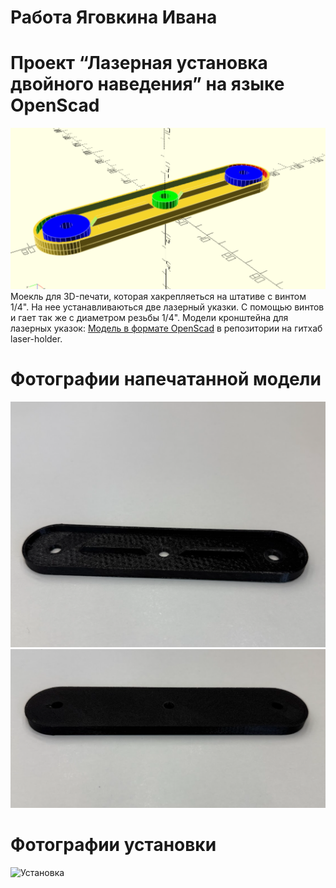 # Работа Яговкина Ивана
# Проект “Лазерная установка двойного наведения” на языке OpenScad
![Model in OpenScad plate for twin lasers](image/D.png)
Моекль для 3D-печати, которая хакрепляеться на штативе с винтом 1/4". На нее устанавливаються две лазерный указки. С помощью винтов и гает так же с диаметром резьбы 1/4". 
Модели кронштейна для лазерных указок:
[Модель в формате OpenScad](https://github.com/ifizmat/laser-holder) в репозитории на гитхаб laser-holder.
# Фотографии напечатанной модели
![Верхняя сторона детали](image/A.png)
![Нижняя сторона детали с ребрами жесткости](image/B.png)
# Фотографии установки
![Установка](image/С.png)
